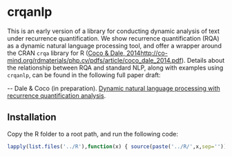 # crqanlp

This is an early version of a library for conducting dynamic analysis of text under recurrence quantification. We show recurrence quantification (RQA) as a dynamic natural language processing tool, and offer a wrapper around the CRAN `crqa` library for R ([Coco & Dale, 2014]()http://co-mind.org/rdmaterials/php.cv/pdfs/article/coco_dale_2014.pdf). Details about the relationship between RQA and standard NLP, along with examples using `crqanlp`, can be found in the following full paper draft:

-- Dale & Coco (in preparation). [Dynamic natural language processing with recurrence quantification analysis](http://co-mind.org/rdmaterials/php.cv/pdfs/article/dale_coco_arxiv.pdf).

## Installation

Copy the R folder to a root path, and run the following code:

```R
lapply(list.files('../R'),function(x) { source(paste('../R/',x,sep='')) })
```

